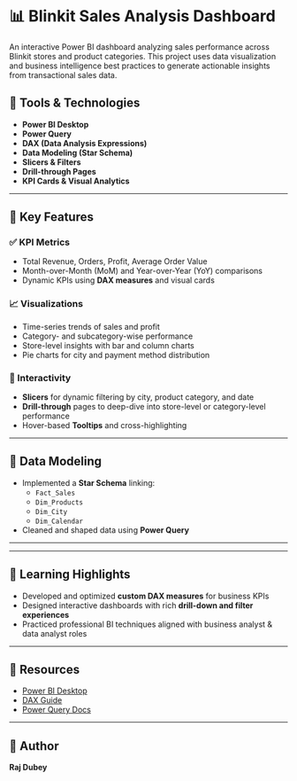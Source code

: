 # 📊 Blinkit Sales Analysis Dashboard

An interactive Power BI dashboard analyzing sales performance across Blinkit stores and product categories. This project uses data visualization and business intelligence best practices to generate actionable insights from transactional sales data.

## 🔧 Tools & Technologies

- **Power BI Desktop**
- **Power Query**
- **DAX (Data Analysis Expressions)**
- **Data Modeling (Star Schema)**
- **Slicers & Filters**
- **Drill-through Pages**
- **KPI Cards & Visual Analytics**

---

## 📌 Key Features

### ✅ KPI Metrics
- Total Revenue, Orders, Profit, Average Order Value
- Month-over-Month (MoM) and Year-over-Year (YoY) comparisons
- Dynamic KPIs using **DAX measures** and visual cards

### 📈 Visualizations
- Time-series trends of sales and profit
- Category- and subcategory-wise performance
- Store-level insights with bar and column charts
- Pie charts for city and payment method distribution

### 🧠 Interactivity
- **Slicers** for dynamic filtering by city, product category, and date
- **Drill-through** pages to deep-dive into store-level or category-level performance
- Hover-based **Tooltips** and cross-highlighting

---

## 🧱 Data Modeling

- Implemented a **Star Schema** linking:
  - `Fact_Sales`
  - `Dim_Products`
  - `Dim_City`
  - `Dim_Calendar`
- Cleaned and shaped data using **Power Query**

---


---

## 🧠 Learning Highlights

- Developed and optimized **custom DAX measures** for business KPIs
- Designed interactive dashboards with rich **drill-down and filter experiences**
- Practiced professional BI techniques aligned with business analyst & data analyst roles

---

## 📎 Resources

- [Power BI Desktop](https://powerbi.microsoft.com/)
- [DAX Guide](https://dax.guide/)
- [Power Query Docs](https://learn.microsoft.com/en-us/power-query/)


---

## 🔗 Author

**Raj Dubey**  


